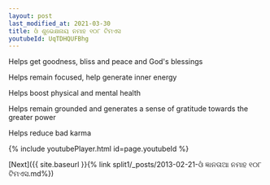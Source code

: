 ```yaml
---
layout: post
last_modified_at: 2021-03-30
title: ଓଁ ଶୁଭେକ୍ଷନାୟ ନମାହ ୧୦୮ ଟିମଏସ
youtubeId: UqTDHQUFBhg
---
```

 
 
Helps get goodness, bliss and peace and God's blessings
 
Helps remain focused, help generate inner energy 
 
Helps boost physical and mental health 
 
Helps remain grounded and generates a sense of gratitude towards the greater power 
 
Helps reduce bad karma
 
 
 
 


{% include youtubePlayer.html id=page.youtubeId %}
 
[Next]({{ site.baseurl }}{% link  split1/_posts/2013-02-21-ଓଁ ଜ୍ଞାନତାଆ ନମାହ ୧୦୮ ଟିମଏସ.md%})
 
